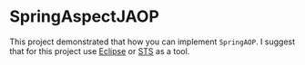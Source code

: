 # SpringAspectJAOP
This project demonstrated that how you can implement `SpringAOP`. I suggest that for this project use [Eclipse](https://www.eclipse.org/downloads/) or [STS](https://spring.io/tools) as a tool.